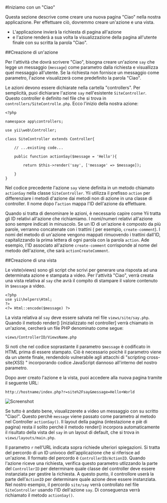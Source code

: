 #Iniziamo con un "Ciao"

Questa sezione descrive come creare una nuova pagina "Ciao" nella nostra applicazione. Per effettuare ciò, dovremmo creare un'azione e una vista.
- L'applicazione invierà la richiesta di pagina all'azione
- e l'azione renderà a sua volta la visualizzazione della pagina all'utente finale con su scritta la parola "Ciao".

##Creazione di un'azione

Per l'attività che dovrà scrivere "Ciao", bisogna creare un'azione  ```say``` che legge un messaggio (```message```) come parametro dalla richiesta e visuallizza quel messaggio all'utente. Se la richiesta non fornisce un messaggio come parametro, l'azione visualizzerà come predefinito la parola "Ciao".

Le azioni devono essere dichiarate nella cartella "controllers". Per semplicità, puoi dichiarare l'azione ```say``` nell'esistente ```SiteController```. Questo controller è definito nel file che si trova in ```controllers/SiteControlle.php```. Ecco l'inizio della nostra azione:

    <?php

    namespace app\controllers;

    use yii\web\Controller;

    class SiteController extends Controller{
        
        // ...existing code...

        public function actionSay($message = 'Hello'){

            return $this->render('say', ['message' => $message]);
        
        }
    }

Nel codice precedente l'azione ```say``` viene definita in un metodo chiamato ```actionSay``` nella classe ```SiteController```. Yii utilizza il prefisso ```action``` per differenziare i metodi d'azione dai metodi non di azione in una classe di controller. Il nome dopo l'```action``` mappa l'ID dell'azione da effettuare.

Quando si tratta di denominare le azioni, è necessario capire come Yii tratta gli ID relativi all'azione che richiamiamo. I nomi/numeri relativi all'azione sono sempre indicati in minuscolo. Se un ID di un'azione è composto da più parole, verranno concatenate con i trattini ( per esempio, ```create-comment```). I nomi del metodo di un'azione vengono mappati rimuovendo i trattini dall'ID, capitalizzando la prima lettera di ogni parola con la parola ```action```. Ade esempio, l'ID associato all'azione ```create-comment``` corrisponde al nome del metodo dell'azione, che sarà ```actionCreateComment```.


##Creazione di una vista

Le viste(views) sono gli script che scrivi per generare una risposta ad una determinata azione e stampata a video. Per l'attività "Ciao", verrà creata una vista relativa al ```say``` che avrà il compito di stampare il valore contenuto in ```$message``` a video.

    <?php
    use yii\helpers\Html;
    ?>
    <?= Html::encode($message) ?>

La vista relativa al ```say``` deve essere salvata nel file ```views/site/say.php```.  Quando il metodo render() [inizializzato nel controller] verrà chiamato in un'azione, cercherà un file PHP denominato come segue:

```views/ControllerID/ViewsName.php```

Si noti che nel codice soprastante il parametro ```$message``` è codificato in HTML prima di essere stampato. Ciò è necessario poichè il parametro viene da un utente finale, rendendolo vulnerabile agli attacchi di "scripting cross-site(XSS)
" incorporando codice JavaScript dannoso all'interno del nostro parametro.

Dopo aver creato l'azione e la vista, puoi accedere alla nuova pagina tramite il seguente URL:

    http://hostname/index.php?r=site%2Fsay&message=Hello+World

![Screenshot](../img/getting-started/Ciao.png)

Se tutto è andato bene, visualizzerete a video un messaggio con su scritto "Ciao!".  Questo perchè ```message``` viene passato come parametro al metodo nel Controller ```actionSay()```. Il layout della pagina  (intestazione e piè di pagina) resta il solito perchè il metodo render() incorpora automaticamente il risultato della vista del ```say``` in un layout di default, che si trova in ```views/layouts/main.php```.

Il parametro ```r``` nell'URL indicata sopra richiede ulteriori spiegazioni. Si tratta del percordo di un ID univoco dell'applicazione che si riferisce ad un'azione. Il formato del percordo è ```ControllerID/ActionID```. Quando l'azione riceve una richiesta, verifica questo parametro utlizzando la parte del ```ControllerID``` per determinare quale classe del controller deve essere instanziata per gestire la richiesta. A questo punto, il controllore userà la parte dell'```ActionID``` per determinare quale azione deve essere instanziata. Nel nostro esempio, il percordo ```site/say``` verrà controllato nel file ```SiteController``` usando l'ID dell'azione ```say```. Di conseguenza verrà richiamato il metodo ```actionSay()```.